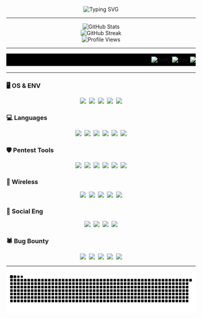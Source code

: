 
<p align="center">
  <img src="https://readme-typing-svg.demolab.com?font=Fira+Code&duration=3000&pause=500&color=FF6F00&center=true&vCenter=true&width=600&lines=Cyber+Security+Enthusiast;Red+Team+%2F+Pentester;Bug+Bounty+Hunter" alt="Typing SVG" />
</p>

---
<!-- markdown version -->
<p align="center">
  <img src="https://github-readme-stats.vercel.app/api?username=kamronsafar&show_icons=true&theme=tokyonight" alt="GitHub Stats" />
  <br/>
  <img src="https://streak-stats.demolab.com?user=kamronsafar&theme=tokyonight&hide_border=true" alt="GitHub Streak" />
  <br/>
  <img src="https://komarev.com/ghpvc/?username=kamronsafar&style=flat-square" alt="Profile Views"/>
</p>


---

<marquee behavior="scroll" direction="left" scrollamount="5" style="background:#000;padding:8px;">
  <img src="https://img.shields.io/badge/Arch_Linux-1793D1?style=flat-square&logo=arch-linux" alt="Arch"/> 
  <img src="https://img.shields.io/badge/Kali_Linux-557C94?style=flat-square&logo=kalilinux" alt="Kali"/> 
  <img src="https://img.shields.io/badge/Ubuntu-E95420?style=flat-square&logo=ubuntu" alt="Ubuntu"/> 
  <img src="https://img.shields.io/badge/Windows-0078D6?style=flat-square&logo=windows" alt="Windows"/> 
  <img src="https://img.shields.io/badge/Python-FFD43B?style=flat-square&logo=python" alt="Python"/> 
  <img src="https://img.shields.io/badge/Bash-4EAA25?style=flat-square&logo=gnu-bash" alt="Bash"/> 
  <img src="https://img.shields.io/badge/C++-00599C?style=flat-square&logo=c%2B%2B" alt="C++"/> 
  <img src="https://img.shields.io/badge/Burp_Suite-FF6F00?style=flat-square&logo=burp-suite" alt="Burp"/> 
  <img src="https://img.shields.io/badge/Nmap-004575?style=flat-square&logo=nmap" alt="Nmap"/> 
  <img src="https://img.shields.io/badge/Sublist3r-3A3A3A?style=flat-square&logo=sublist3r" alt="Sublist3r"/>
</marquee>

---

### 🖥️ OS & ENV
<p align="center">
  <img src="https://img.shields.io/badge/Arch-1793D1?style=flat-square&logo=arch-linux"/> 
  <img src="https://img.shields.io/badge/BlackArch-E00000?style=flat-square&logo=blackarch"/> 
  <img src="https://img.shields.io/badge/Kali-557C94?style=flat-square&logo=kalilinux"/> 
  <img src="https://img.shields.io/badge/Ubuntu-E95420?style=flat-square&logo=ubuntu"/> 
  <img src="https://img.shields.io/badge/Win-0078D6?style=flat-square&logo=windows"/>
</p>

### 💻 Languages
<p align="center">
  <img src="https://img.shields.io/badge/Py-FFD43B?style=flat-square&logo=python"/> 
  <img src="https://img.shields.io/badge/Bash-4EAA25?style=flat-square&logo=gnu-bash"/> 
  <img src="https://img.shields.io/badge/Batch-000000?style=flat-square&logo=windows"/> 
  <img src="https://img.shields.io/badge/PS-5391FE?style=flat-square&logo=powershell"/> 
  <img src="https://img.shields.io/badge/C%2B%2B-00599C?style=flat-square&logo=c%2B%2B"/> 
  <img src="https://img.shields.io/badge/ASM-6E4C13?style=flat-square&logo=gnu"/>
</p>

### 🛡️ Pentest Tools
<p align="center">
  <img src="https://img.shields.io/badge/Burp-FF6F00?style=flat-square&logo=burp-suite"/> 
  <img src="https://img.shields.io/badge/Nmap-004575?style=flat-square&logo=nmap"/> 
  <img src="https://img.shields.io/badge/Metasploit-4E9F3D?style=flat-square&logo=metasploit"/> 
  <img src="https://img.shields.io/badge/Wireshark-1679A7?style=flat-square&logo=wireshark"/> 
  <img src="https://img.shields.io/badge/Hydra-00A300?style=flat-square&logo=hydra"/> 
  <img src="https://img.shields.io/badge/SQLmap-CC0000?style=flat-square&logo=sqlmap"/>
</p>

### 📡 Wireless
<p align="center">
  <img src="https://img.shields.io/badge/Aircrack-ng-000000?style=flat-square&logo=aircrack-ng"/> 
  <img src="https://img.shields.io/badge/Bettercap-FF0000?style=flat-square&logo=bettercap"/> 
  <img src="https://img.shields.io/badge/Kismet-6A5ACD?style=flat-square&logo=kismet"/> 
  <img src="https://img.shields.io/badge/Wifite-FF69B4?style=flat-square&logo=wifite"/> 
  <img src="https://img.shields.io/badge/Reaver-000000?style=flat-square&logo=reaver"/>
</p>

### 🧠 Social Eng
<p align="center">
  <img src="https://img.shields.io/badge/SET-E63946?style=flat-square&logo=social-engineer-toolkit"/> 
  <img src="https://img.shields.io/badge/Evilginx2-000000?style=flat-square&logo=evilginx"/> 
  <img src="https://img.shields.io/badge/KingPhisher-4682B4?style=flat-square&logo=kingphisher"/> 
  <img src="https://img.shields.io/badge/HiddenEye-8B0000?style=flat-square&logo=hiddeneye"/>
</p>

### 🕷️ Bug Bounty
<p align="center">
  <img src="https://img.shields.io/badge/Sublist3r-3A3A3A?style=flat-square&logo=sublist3r"/> 
  <img src="https://img.shields.io/badge/Amass-FFB400?style=flat-square&logo=amass"/> 
  <img src="https://img.shields.io/badge/Assetfinder-4169E1?style=flat-square&logo=assetfinder"/> 
  <img src="https://img.shields.io/badge/httpx-000000?style=flat-square&logo=httpx"/> 
  <img src="https://img.shields.io/badge/Nuclei-6200EA?style=flat-square&logo=nuclei"/>
</p>

---

<p align="center">
  <img src="https://raw.githubusercontent.com/plexpt/plexpt/snake/github-snake.svg" alt="snake"/>
</p>
